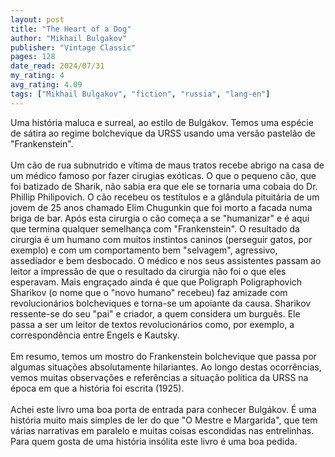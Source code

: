 ```yaml
---
layout: post
title: "The Heart of a Dog"
author: "Mikhail Bulgakov"
publisher: "Vintage Classic"
pages: 128
date_read: 2024/07/31
my_rating: 4
avg_rating: 4.09
tags: ["Mikhail Bulgakov", "fiction", "russia", "lang-en"]
---
```


Uma história maluca e surreal, ao estilo de Bulgákov. Temos uma espécie de sátira ao regime bolchevique da URSS usando uma versão pastelão de "Frankenstein". <br/><br/>Um cão de rua subnutrido e vítima de maus tratos recebe abrigo na casa de um médico famoso por fazer cirugias exóticas. O que o pequeno cão, que foi batizado de Sharik, não sabia era que ele se tornaria uma cobaia do Dr. Phillip Philipovich. O cão recebeu os testítulos e a glândula pituitária de um jovem de 25 anos chamado Elim Chugunkin que foi morto a facada numa briga de bar. Após esta cirurgia o cão começa a se "humanizar" e é aqui que termina qualquer semelhança com "Frankenstein". O resultado da cirurgia é um humano com muitos instintos caninos (perseguir gatos, por exemplo) e com um comportamento bem "selvagem", agressivo, assediador e bem desbocado. O médico e nos seus assistentes passam ao leitor a impressão de que o resultado da cirurgia não foi o que eles esperavam. Mais engraçado ainda é que que Poligraph Poligraphovich Sharikov (o nome que o "novo humano" recebeu) faz amizade com revolucionários bolcheviques e torna-se um apoiante da causa. Sharikov ressente-se do seu "pai" e criador, a quem considera um burguês. Ele passa a ser um leitor de textos revolucionários como, por exemplo, a correspondência entre Engels e Kautsky. <br/><br/>Em resumo, temos um mostro do Frankenstein bolchevique que passa por algumas situações absolutamente hilariantes. Ao longo destas ocorrências, vemos muitas observações e referências a situação política da URSS na época em que a história foi escrita (1925). <br/><br/>Achei este livro uma boa porta de entrada para conhecer Bulgákov. É uma história muito mais simples de ler do que "O Mestre e Margarida", que tem várias narrativas em paralelo e muitas coisas escondidas nas entrelinhas. Para quem gosta de uma história insólita este livro é uma boa pedida.

